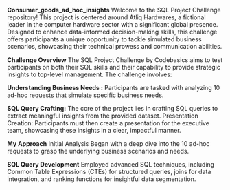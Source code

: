 **Consumer_goods_ad_hoc_insights**
Welcome to the SQL Project Challenge repository! This project is centered around Atliq Hardwares, a fictional leader in the computer hardware sector with a significant global presence. Designed to enhance data-informed decision-making skills, this challenge offers participants a unique opportunity to tackle simulated business scenarios, showcasing their technical prowess and communication abilities.

**Challenge Overview**
The SQL Project Challenge by Codebasics aims to test participants on both their SQL skills and their capability to provide strategic insights to top-level management. The challenge involves:

**Understanding Business Needs :**
Participants are tasked with analyzing 10 ad-hoc requests that simulate specific business needs.

**SQL Query Crafting:**
The core of the project lies in crafting SQL queries to extract meaningful insights from the provided dataset. Presentation Creation: Participants must then create a presentation for the executive team, showcasing these insights in a clear, impactful manner.

**My Approach**
Initial Analysis
Began with a deep dive into the 10 ad-hoc requests to grasp the underlying business scenarios and needs.

**SQL Query Development**
Employed advanced SQL techniques, including Common Table Expressions (CTEs) for structured queries, joins for data integration, and ranking functions for insightful data segmentation.

